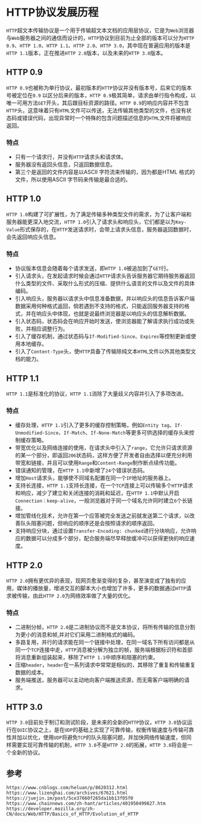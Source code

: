 # HTTP协议发展历程
`HTTP`超文本传输协议是一个用于传输超文本文档的应用层协议，它是为`Web`浏览器与`Web`服务器之间的通信而设计的，`HTTP`协议到目前为止全部的版本可以分为`HTTP 0.9`、`HTTP 1.0`、`HTTP 1.1`、`HTTP 2.0`、`HTTP 3.0`，其中现在普遍应用的版本是`HTTP 1.1`版本，正在推进`HTTP 2.0`版本，以及未来的`HTTP 3.0`版本。

## HTTP 0.9
`HTTP 0.9`也被称为单行协议，最初版本的`HTTP`协议并没有版本号，后来它的版本号被定位在`0.9` 以区分后来的版本，`HTTP 0.9`极其简单，请求由单行指令构成，以唯一可用方法`GET`开头，其后跟目标资源的路径。`HTTP 0.9`的响应内容并不包含`HTTP`头，这意味着只有`HTML`文件可以传送，无法传输其他类型的文件，也没有状态码或错误代码，出现异常时一个特殊的包含问题描述信息的`HTML`文件将被响应返回。

### 特点
* 只有一个请求行，并没有`HTTP`请求头和请求体。
* 服务器没有返回头信息，只返回数据信息。
* 第三个是返回的文件内容是以ASCII 字符流来传输的，因为都是HTML 格式的文件，所以使用ASCII 字节码来传输是最合适的。

## HTTP 1.0
`HTTP 1.0`构建了可扩展性，为了满足传输多种类型文件的需求，为了让客户端和服务器能更深入地交流，`HTTP 1.0`引入了请求头和响应头，它们都是以为`Key-Value`形式保存的，在`HTTP`发送请求时，会带上请求头信息，服务器返回数据时，会先返回响应头信息。

### 特点
* 协议版本信息会随着每个请求发送，即`HTTP 1.0`被追加到了`GET`行。
* 引入请求头，在发起请求时候会通过`HTTP`请求头告诉服务器它期待服务器返回什么类型的文件、采取什么形式的压缩、提供什么语言的文件以及文件的具体编码。
* 引入响应头，服务器以请求头中信息准备数据，并以响应头的信息告诉客户端数据采用何种格式返回，倘若遇到不支持的格式，只能返回服务器支持的格式，并在响应头中体现，也就是说最终浏览器是以响应头的信息解析数据。
* 引入状态码，状态码会在响应开始时发送，使浏览器能了解请求执行成功或失败，并相应调整行为。
* 引入了缓存机制，通过状态码与`If-Modified-Since`、`Expires`等控制更新或使用本地缓存。
* 引入了`Content-Type`头，使`HTTP`具备了传输除纯文本`HTML`文件以外其他类型文档的能力。

## HTTP 1.1
`HTTP 1.1`是标准化的协议，`HTTP 1.1`消除了大量歧义内容并引入了多项改进。

### 特点
* 缓存处理，`HTTP 1.1`引入了更多的缓存控制策略，例如`Entity tag`、`If-Unmodified-Since`、`If-Match`、`If-None-Match`等更多可供选择的缓存头来控制缓存策略。
* 带宽优化以及网络连接的使用，在请求头中引入了`range`，它允许只请求资源的某一个部分，即返回`206`状态码，这样方便了开发者自由选择以便充分利用带宽和链接，并且可以使用`Range`和`Content-Range`制作断点续传功能。
* 错误通知的管理，在`HTTP 1.1`中新增了`24`个错误状态码。
* 增加`Host`请求头，能够使不同域名配置在同一个`IP`地址的服务器上。
* 支持长连接，`HTTP 1.1`支持长连接，在一个`TCP`连接上可以传输多个`HTTP`请求和响应，减少了建立和关闭连接的消耗和延迟，在`HTTP 1.1`中默认开启`Connection：keep-alive`，一般浏览器对于同一个域名允许同时建立`6`个长链接。
* 增加管线化技术，允许在第一个应答被完全发送之前就发送第二个请求，以改善队头阻塞问题，但响应的顺序还是会按照请求的顺序返回。
* 支持响应分块，通过设置`Transfer-Encoding: chunked`进行分块响应，允许响应的数据可以分成多个部分，配合服务端尽早释放缓冲可以获得更快的响应速度。

## HTTP 2.0
`HTTP 2.0`拥有更优异的表现，现网页愈渐变得的复杂，甚至演变成了独有的应用，媒体的播放量，增进交互的脚本大小也增加了许多，更多的数据通过`HTTP`请求被传输，由此`HTTP 2.0`为网络效率做了大量的优化。

### 特点
* 二进制分帧，`HTTP 2.0`是二进制协议而不是文本协议，将所有传输的信息分割为更小的消息和帧,并对它们采用二进制格式的编码。
* 多路复用，并行的请求能在同一个链接中处理，在同一域名下所有访问都是从同一个`TCP`连接中走，`HTTP`消息被分解为独立的帧，服务端根据标识符和首部将消息重新组装起来，移除了`HTTP 1.1`中顺序和阻塞的约束。
* 压缩`header`，`header`在一系列请求中常常是相似的，其移除了重复和传输重复数据的成本。
* 服务端推送，服务器可以主动地向客户端推送资源，而无需客户端明确的请求。

## HTTP 3.0
`HTTP 3.0`目前处于制订和测试阶段，是未来的全新的`HTTP`协议，`HTTP 3.0`协议运行在`QUIC`协议之上，是在`UDP`的基础上实现了可靠传输，权衡传输速度与传输可靠性并加以优化，使用`UDP`将避免`TCP`的队头阻塞问题，并加快网络传输速度，但同样需要实现可靠传输的机制，`HTTP 3.0`不是`HTTP 2.0`的拓展，`HTTP 3.0`将会是一个全新的协议。

## 参考
```
https://www.cnblogs.com/heluan/p/8620312.html
https://www.lizenghai.com/archives/67621.html
https://juejin.im/post/5ce37660f265da1bb13f05f0
https://www.chainnews.com/zh-hant/articles/401950499827.htm
https://developer.mozilla.org/zh-CN/docs/Web/HTTP/Basics_of_HTTP/Evolution_of_HTTP
```
